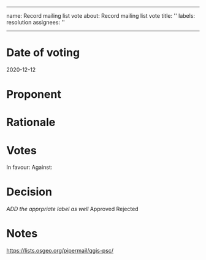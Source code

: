 
---
name: Record mailing list vote
about: Record mailing list vote
title: ''
labels: resolution
assignees: ''

---

Date of voting
===========
2020-12-12

Proponent
========


Rationale
=======


Votes
=====
In favour: 
Against:


Decision
=======
*ADD the apprpriate label as well*
Approved Rejected

Notes
=====
https://lists.osgeo.org/pipermail/qgis-psc/
